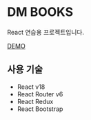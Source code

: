 # DM BOOKS

React 연습용 프로젝트입니다.

[DEMO](https://donghun-k.github.io/dm-books/)

## 사용 기술
- React v18
- React Router v6
- React Redux
- React Bootstrap
